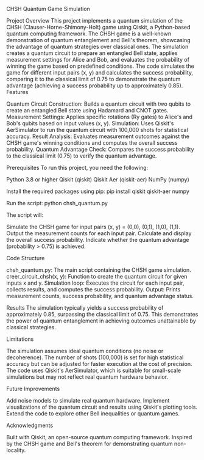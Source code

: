 CHSH Quantum Game Simulation

Project Overview
This project implements a quantum simulation of the CHSH (Clauser-Horne-Shimony-Holt) game using Qiskit, a Python-based quantum computing framework. The CHSH game is a well-known demonstration of quantum entanglement and Bell's theorem, showcasing the advantage of quantum strategies over classical ones. The simulation creates a quantum circuit to prepare an entangled Bell state, applies measurement settings for Alice and Bob, and evaluates the probability of winning the game based on predefined conditions.
The code simulates the game for different input pairs (x, y) and calculates the success probability, comparing it to the classical limit of 0.75 to demonstrate the quantum advantage (achieving a success probability up to approximately 0.85).
Features

Quantum Circuit Construction: Builds a quantum circuit with two qubits to create an entangled Bell state using Hadamard and CNOT gates.
Measurement Settings: Applies specific rotations (Ry gates) to Alice's and Bob's qubits based on input values (x, y).
Simulation: Uses Qiskit's AerSimulator to run the quantum circuit with 100,000 shots for statistical accuracy.
Result Analysis: Evaluates measurement outcomes against the CHSH game's winning conditions and computes the overall success probability.
Quantum Advantage Check: Compares the success probability to the classical limit (0.75) to verify the quantum advantage.

Prerequisites
To run this project, you need the following:

Python 3.8 or higher
Qiskit (qiskit)
Qiskit Aer (qiskit-aer)
NumPy (numpy)

Install the required packages using pip:
pip install qiskit qiskit-aer numpy


Run the script:
python chsh_quantum.py


The script will:

Simulate the CHSH game for input pairs (x, y) = (0,0), (0,1), (1,0), (1,1).
Output the measurement counts for each input pair.
Calculate and display the overall success probability.
Indicate whether the quantum advantage (probability > 0.75) is achieved.


Code Structure

chsh_quantum.py: The main script containing the CHSH game simulation.
creer_circuit_chsh(x, y): Function to create the quantum circuit for given inputs x and y.
Simulation loop: Executes the circuit for each input pair, collects results, and computes the success probability.
Output: Prints measurement counts, success probability, and quantum advantage status.


Results
The simulation typically yields a success probability of approximately 0.85, surpassing the classical limit of 0.75. This demonstrates the power of quantum entanglement in achieving outcomes unattainable by classical strategies.

Limitations

The simulation assumes ideal quantum conditions (no noise or decoherence).
The number of shots (100,000) is set for high statistical accuracy but can be adjusted for faster execution at the cost of precision.
The code uses Qiskit's AerSimulator, which is suitable for small-scale simulations but may not reflect real quantum hardware behavior.

Future Improvements

Add noise models to simulate real quantum hardware.
Implement visualizations of the quantum circuit and results using Qiskit's plotting tools.
Extend the code to explore other Bell inequalities or quantum games.


Acknowledgments

Built with Qiskit, an open-source quantum computing framework.
Inspired by the CHSH game and Bell's theorem for demonstrating quantum non-locality.
